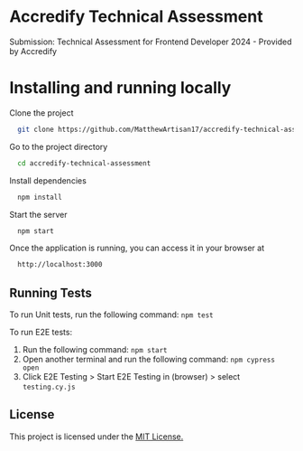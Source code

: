 
# Accredify Technical Assessment
Submission: Technical Assessment for Frontend Developer 2024 - Provided by Accredify



# Installing and running locally
Clone the project

```bash
  git clone https://github.com/MatthewArtisan17/accredify-technical-assessment.git
```

Go to the project directory

```bash
  cd accredify-technical-assessment
```

Install dependencies

```bash
  npm install
```

Start the server

```bash
  npm start
```
Once the application is running, you can access it in your browser at
```bash
  http://localhost:3000
```
## Running Tests

To run Unit tests, run the following command: `npm test`

To run E2E tests:
  1. Run the following command: `npm start`
  2. Open another terminal and run the following command: `npm cypress open`
  3. Click E2E Testing > Start E2E Testing in (browser) > select `testing.cy.js`

## License

This project is licensed under the [MIT License.](https://choosealicense.com/licenses/mit/)

